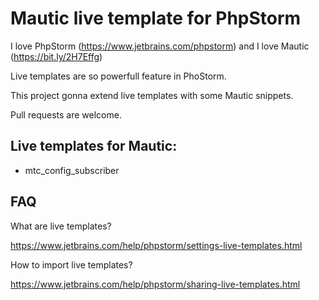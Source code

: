 # Mautic live template  for PhpStorm

I love PhpStorm (https://www.jetbrains.com/phpstorm) and I love Mautic (https://bit.ly/2H7Effg)

Live templates are so powerfull feature in PhoStorm.

This project gonna extend live templates with some Mautic snippets.

Pull requests are welcome.

## Live templates for Mautic:

- mtc_config_subscriber

## FAQ

What are live templates?

https://www.jetbrains.com/help/phpstorm/settings-live-templates.html

How to import live templates?

https://www.jetbrains.com/help/phpstorm/sharing-live-templates.html
